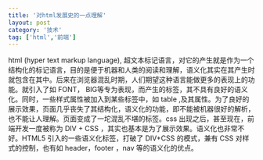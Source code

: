```yaml
---
title: '对html发展史的一点理解' 
layout: post
category: '技术'
tag: ['html','前端']
---
```


html (hyper text markup language), 超文本标记语言，对它的产生就是作为一个结构化的标记语言，目的是便于机器和人类的阅读和理解，语义化其实在其产生时就包含在其中。后来在浏览器混乱时期，人们期望这种语言能做更多的表现上的功能。就引入了如 FONT， BIG等专为表现，而产生的标签，其不具有良好的语义化。同时，一些样式属性被加入到某些标签中，如 table ,及其属性。为了良好的展示效果，页面几乎丧失了其结构化，语义化的功能，即不能被机器很好的解析，也不能让人理解。页面变成了一坨混乱不堪的标签。css 出现之后，甚至现在，前端开发一度被称为 DIV + CSS ，其实也基本是为了展示效果。语义化也非常不好。HTML5 引入的一些语义化标签，打破了 DIV+CSS 的模式，兼有 CSS 对样式的控制，也有如 header，footer ，nav 等的语义化的优点。

